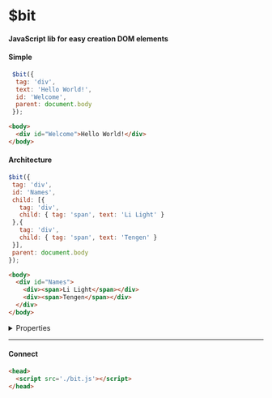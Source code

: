 # $bit 
#### JavaScript lib for easy creation DOM elements<br>
#### Simple
```js
 $bit({
  tag: 'div',
  text: 'Hello World!',
  id: 'Welcome',
  parent: document.body
 });
 ```
 ```html 
<body>
   <div id="Welcome">Hello World!</div>
</body>
```
 #### Architecture
 ```js
 $bit({
  tag: 'div',
  id: 'Names',
  child: [{
    tag: 'div',
    child: { tag: 'span', text: 'Li Light' }
  },{
    tag: 'div',
    child: { tag: 'span', text: 'Tengen' }
  }],
  parent: document.body
 });
 ```
 ```html
<body>
   <div id="Names">
	 <div><span>Li Light</span></div>
	 <div><span>Tengen</span></div>
   </div>
</body>
 ```

<details><summary>Properties</summary>
<p>

 #### Most of the named properties are comparable to HTML <br>
> [class, id, title, value...]<br>
#### But new ones have also been added<br>
> ***[parent]:*** parent.append($bit); <br>
***[parentTop]:*** parent.prepend($bit); <br>
***[child]:*** $bit.append(child); <br>
***[wrap]:*** $bit = wrap.append($bit); <br>
***[append]:*** $bit.append(); <br>
***[prepend]:*** $bit.prepend(); <br>
***attr:*** setAttribute; <br>
***html:*** innerHtml; <br>
***text:*** createTextNode; <br>
***tag:*** createElement;
</p>
</details>

<hr>

#### Connect
```html
<head>
  <script src='./bit.js'></script>
</head>
```
